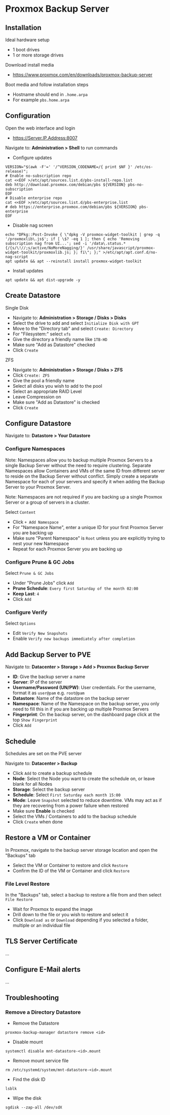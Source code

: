 # Proxmox Backup Server

## Installation
Ideal hardware setup

- 1 boot drives
- 1 or more storage drives

Download install media

- https://www.proxmox.com/en/downloads/proxmox-backup-server

Boot media and follow installation steps

- Hostname should end in `.home.arpa`
- For example `pbs.home.arpa`

## Configuration
Open the web interface and login

- https://Server.IP.Address:8007

Navigate to: **Administration > Shell** to run commands

- Configure updates
```
VERSION="$(awk -F'=' '/^VERSION_CODENAME=/{ print $NF }' /etc/os-release)";
# Enable no-subscription repo
cat <<EOF >/etc/apt/sources.list.d/pbs-install-repo.list
deb http://download.proxmox.com/debian/pbs ${VERSION} pbs-no-subscription
EOF
# Disable enterprise repo
cat <<EOF >/etc/apt/sources.list.d/pbs-enterprise.list
# deb https://enterprise.proxmox.com/debian/pbs ${VERSION} pbs-enterprise
EOF
```
- Disable nag screen
```
echo "DPkg::Post-Invoke { \"dpkg -V proxmox-widget-toolkit | grep -q '/proxmoxlib\.js$'; if [ \$? -eq 1 ]; then { echo 'Removing subscription nag from UI...'; sed -i '/data\.status.*{/{s/\!//;s/active/NoMoreNagging/}' /usr/share/javascript/proxmox-widget-toolkit/proxmoxlib.js; }; fi\"; };" >/etc/apt/apt.conf.d/no-nag-script
apt update && apt --reinstall install proxmox-widget-toolkit
```
- Install updates
```
apt update && apt dist-upgrade -y
```

## Create Datastore
Single Disk

- Navigate to: **Administration > Storage / Disks > Disks**
- Select the drive to add and select `Initialize Disk with GPT`
- Move to the "Directory tab" and select `Create: Directory`
- For "Filesystem:" select `xfs`
- Give the directory a friendly name like `1TB-HD`
- Make sure "Add as Datastore" checked
- Click `Create`

ZFS

- Navigate to: **Administration > Storage / Disks > ZFS**
- Click `Create: ZFS`
- Give the pool a friendly name
- Select all disks you wish to add to the pool
- Select an appropriate RAID Level
- Leave Compression on
- Make sure "Add as Datastore" is checked
- Click `Create`

## Configure Datastore
Navigate to: **Datastore > Your Datastore**

### Configure Namespaces
Note: Namespaces allow you to backup multiple Proxmox Servers to a single Backup Server without the need to require clustering. Separate Namespaces allow Containers and VMs of the same ID from different server to reside on the Backup Server without conflict. Simply create a separate Namespace for each of your servers and specify it when adding the Backup Server to your Proxmox Server.

Note: Namespaces are not required if you are backing up a single Proxmox Server or a group of servers in a cluster.

Select `Content`

- Click `+ Add Namespace`
- For "Namespace Name", enter a unique ID for your first Proxmox Server you are backing up
- Make sure "Parent Namespace" is `Root` unless you are explicitly trying to nest your new Namespace
- Repeat for each Proxmox Server you are backing up

### Configure Prune & GC Jobs
Select `Prune & GC Jobs`

- Under "Prune Jobs" click `Add`
- **Prune Schedule**: `Every first Saturday of the month 02:00`
- **Keep Last**: `4`
- Click `Add`

### Configure Verify
Select `Options`

- Edit `Verify New Snapshots`
- Enable `Verify new backups immediately after completion`

## Add Backup Server to PVE
Navigate to: **Datacenter > Storage > Add > Proxmox Backup Server**

- **ID**: Give the backup server a name
- **Server**: IP of the server
- **Username/Password (UN/PW)**: User credentials. For the username, format it as `user@pam` e.g. `root@pam`
- **Datastore**: Name of the datastore on the backup server
- **Namespace**: Name of the Namespace on the backup server, you only need to fill this in if you are backing up multiple Proxmox Servers
- **Fingerprint**: On the backup server, on the dashboard page click at the top `Show Fingerprint`
- Click `Add`

## Schedule
Schedules are set on the PVE server

Navigate to: **Datacenter > Backup**

- Click `Add` to create a backup schedule
- **Node**: Select the Node you want to create the schedule on, or leave blank for all Nodes
- **Storage**: Select the backup server
- **Schedule**: Select `First Saturday each month 15:00`
- **Mode**: Leave `Snapshot` selected to reduce downtime. VMs may act as if they are recovering from a power failure when restored
- Make sure **Enable** is checked
- Select the VMs / Containers to add to the backup schedule
- Click `Create` when done

## Restore a VM or Container
In Proxmox, navigate to the backup server storage location and open the "Backups" tab

- Select the VM or Container to restore and click `Restore`
- Confirm the ID of the VM or Container and click `Restore`

### File Level Restore
In the "Backups" tab, select a backup to restore a file from and then select `File Restore`

- Wait for Proxmox to expand the image
- Drill down to the file or you wish to restore and select it
- Click `Download as` or `Download` depending if you selected a folder, multiple or an individual file

## TLS Server Certificate
...

## Configure E-Mail alerts
...

## Troubleshooting

### Remove a Directory Datastore
- Remove the Datastore
```
proxmox-backup-manager datastore remove <id>
```
- Disable mount
```
systemctl disable mnt-datastore-<id>.mount
```
- Remove mount service file
```
rm /etc/systemd/system/mnt-datastore-<id>.mount
```
- Find the disk ID
```
lsblk
```
- Wipe the disk
```
sgdisk --zap-all /dev/sdX
```
